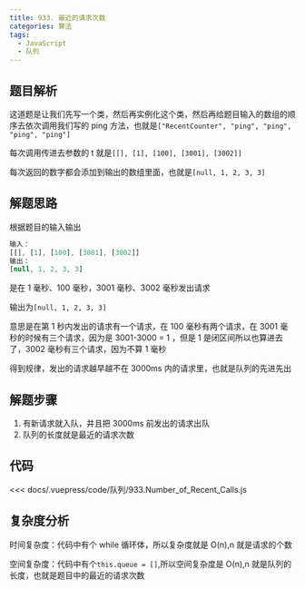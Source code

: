 ```yaml
---
title: 933. 最近的请求次数
categories: 算法
tags:
  - JavaScript
  - 队列
---
```


## 题目解析

这道题是让我们先写一个类，然后再实例化这个类，然后再给题目输入的数组的顺序去依次调用我们写的 ping 方法，也就是`["RecentCounter", "ping", "ping", "ping", "ping"]`

每次调用传进去参数的 t 就是`[[], [1], [100], [3001], [3002]]`

每次返回的数字都会添加到输出的数组里面，也就是`[null, 1, 2, 3, 3]`

## 解题思路

根据题目的输入输出

```js
输入：
[[], [1], [100], [3001], [3002]]
输出：
[null, 1, 2, 3, 3]
```

是在 1 毫秒、100 毫秒，3001 毫秒、3002 毫秒发出请求

输出为`[null, 1, 2, 3, 3]`

意思是在第 1 秒内发出的请求有一个请求，在 100 毫秒有两个请求，在 3001 毫秒的时候有三个请求，因为是 3001-3000 = 1 ，但是 1 是闭区间所以也算进去了，3002 毫秒有三个请求，因为不算 1 毫秒

得到规律，发出的请求越早越不在 3000ms 内的请求里，也就是队列的先进先出

## 解题步骤

1. 有新请求就入队，并且把 3000ms 前发出的请求出队
2. 队列的长度就是最近的请求次数

## 代码

<<< docs/.vuepress/code/队列/933.Number_of_Recent_Calls.js

## 复杂度分析

时间复杂度：代码中有个 while 循环体，所以复杂度就是 O(n),n 就是请求的个数

空间复杂度：代码中有个`this.queue = []`,所以空间复杂度是 O(n),n 就是队列的长度，也就是题目中的最近的请求次数
